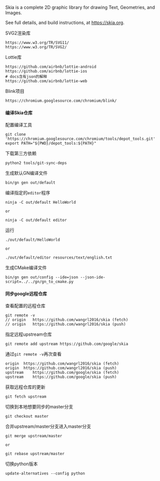 Skia is a complete 2D graphic library for drawing Text, Geometries, and Images.

See full details, and build instructions, at https://skia.org.

SVG2渲染库

```
https://www.w3.org/TR/SVG11/
https://www.w3.org/TR/SVG2/
```

Lottie库

```
https://github.com/airbnb/lottie-android
https://github.com/airbnb/lottie-ios
# docs含有json的解释
https://github.com/airbnb/lottie-web
```

Blink项目

```
https://chromium.googlesource.com/chromium/blink/
```

#### 编译Skia仓库

配置编译工具

```
git clone 'https://chromium.googlesource.com/chromium/tools/depot_tools.git'
export PATH="${PWD}/depot_tools:${PATH}"
```

下载第三方依赖

```
python2 tools/git-sync-deps
```

生成默认GN编译文件

```
bin/gn gen out/default
```

编译指定的`editor`程序

```
ninja -C out/default HelloWorld

or

ninja -C out/default editor
```

运行

```
./out/default/HelloWorld

or

./out/default/editor resources/text/english.txt
```

生成CMake编译文件

```
bin/gn gen out/config --ide=json --json-ide-script=../../gn/gn_to_cmake.py
```

#### 同步google远程仓库

查看配置的远程仓库

```
git remote -v
// origin	https://github.com/wangrl2016/skia (fetch)
// origin	https://github.com/wangrl2016/skia (push)
```

指定远程upstream仓库

```
git remote add upstream https://github.com/google/skia
```

通过`git remote -v`再次查看

```
origin	https://github.com/wangrl2016/skia (fetch)
origin	https://github.com/wangrl2016/skia (push)
upstream	https://github.com/google/skia (fetch)
upstream	https://github.com/google/skia (push)
```

获取远程仓库的更新

```
git fetch upstream
```

切换到本地想要同步的master分支

```
git checkout master
```

合并upstream/master分支进入master分支

```
git merge upstream/master

or

git rebase upstream/master
```

切换python版本

```
update-alternatives --config python
```